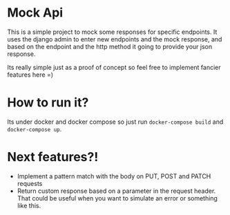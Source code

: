 # Mock Api

This is a simple project to mock some responses for specific endpoints.
It uses the django admin to enter new endpoints and the mock response, and based on the endpoint and the http method it going to provide your json response.

Its really simple just as a proof of concept so feel free to implement fancier features here =)

# How to run it?
Its under docker and docker compose so just run `docker-compose build` and `docker-compose up`.

# Next features?!
- Implement a pattern match with the body on PUT, POST and PATCH requests
- Return custom response based on a parameter in the request header. That could be useful when you want to simulate an error or something like this.
